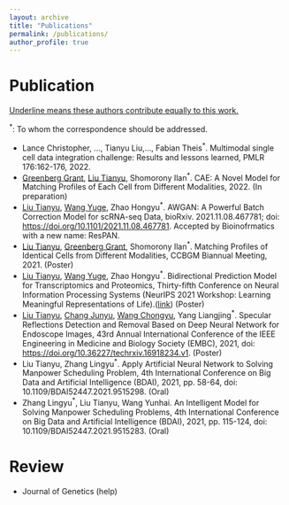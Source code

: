 ```yaml
---
layout: archive
title: "Publications"
permalink: /publications/
author_profile: true
---
```


# Publication

<u>Underline means these authors contribute equally to this work.</u> 

<sup>*</sup>: To whom the correspondence should be addressed.

* Lance Christopher, ..., Tianyu Liu,..., Fabian Theis<sup>*</sup>. Multimodal single cell data integration challenge: Results and lessons learned, PMLR 176:162-176, 2022. 
* <u>Greenberg Grant</u>, <u>Liu Tianyu</u>, Shomorony Ilan<sup>*</sup>. CAE: A Novel Model for Matching Profiles of Each Cell from Different Modalities, 2022. (In preparation)
* <u>Liu Tianyu</u>, <u>Wang Yuge</u>, Zhao Hongyu<sup>*</sup>. AWGAN: A Powerful Batch Correction Model for scRNA-seq Data, bioRxiv. 2021.11.08.467781; doi: https://doi.org/10.1101/2021.11.08.467781. Accepted by Bioinofrmatics with a new name: ResPAN. 
* <u>Liu Tianyu</u>, <u>Greenberg Grant</u>, Shomorony Ilan<sup>*</sup>. Matching Profiles of Identical Cells from Different Modalities, CCBGM Biannual Meeting, 2021. (Poster)
* <u>Liu Tianyu</u>, <u>Wang Yuge</u>, Zhao Hongyu<sup>*</sup>. Bidirectional Prediction Model for Transcriptomics and Proteomics, Thirty-fifth Conference on Neural Information Processing Systems (NeurIPS 2021 Workshop: Learning Meaningful Representations of Life).([link](https://drive.google.com/file/d/1xrTgLdfFXYdK_WdE3JYxXMuIFoyUl8yu/view)) (Poster)
* <u>Liu Tianyu</u>, <u>Chang Junyu</u>, <u>Wang Chongyu</u>, Yang Liangjing<sup>*</sup>. Specular Reflections Detection and Removal Based on Deep Neural Network for Endoscope Images, 43rd Annual International Conference of the IEEE Engineering in Medicine and Biology Society (EMBC), 2021, doi: https://doi.org/10.36227/techrxiv.16918234.v1. (Poster)
* Liu Tianyu, Zhang Lingyu<sup>*</sup>. Apply Artificial Neural Network to Solving Manpower Scheduling Problem, 4th International Conference on Big Data and Artificial Intelligence (BDAI), 2021, pp. 58-64, doi: 10.1109/BDAI52447.2021.9515298. (Oral)
* Zhang Lingyu<sup>*</sup>, Liu Tianyu, Wang Yunhai. An Intelligent Model for Solving Manpower Scheduling Problems, 4th International Conference on Big Data and Artificial Intelligence (BDAI), 2021, pp. 115-124, doi: 10.1109/BDAI52447.2021.9515283. (Oral)

# Review

* Journal of Genetics (help)

<!--
{% if author.googlescholar %}
  You can also find my articles on <u><a href="{{author.googlescholar}}">my Google Scholar profile</a>.</u>
{% endif %}
-->
<!--
  {% include base_path %}
  {% for post in site.publications reversed %}
  { % include archive-single.html %}
  {% endfor %}
-->
